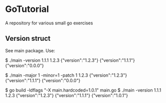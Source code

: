 # GoTutorial
A repository for various small go exercises

## Version struct
See main package. Use:

$ ./main -version 1.1.1
1.2.3
{"version":"1.2.3"}
{"version":"1.1.1"}
{"version":"0.0.0"}

$ ./main -major 1 -minor=1 -patch 1
1.2.3
{"version":"1.2.3"}
{"version":"1.1.1"}
{"version":"0.0.0"}

$ go build -ldflags "-X main.hardcoded=1.0.1" main.go 
$ ./main -version 1.1.1
1.2.3
{"version":"1.2.3"}
{"version":"1.1.1"}
{"version":"1.0.1"}

